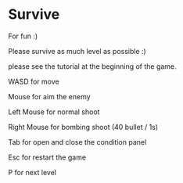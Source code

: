 # Survive

For fun :)

Please survive as much level as possible :)

please see the tutorial at the beginning of the game.

WASD for move

Mouse for aim the enemy

Left Mouse for normal shoot

Right Mouse for bombing shoot (40 bullet / 1s)

Tab for open and close the condition panel

Esc for restart the game

P for next level

